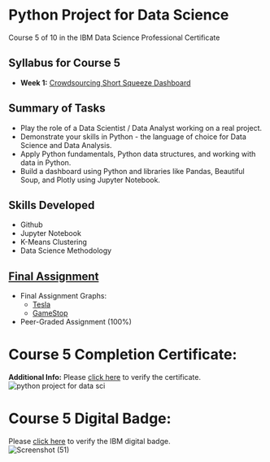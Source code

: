 # Python Project for Data Science
Course 5 of 10 in the IBM Data Science Professional Certificate
## Syllabus for Course 5
- **Week 1:** [Crowdsourcing Short Squeeze Dashboard](https://github.com/KailaniBailey/IBM-Data-Science-Professional-Certificate/tree/main/05.%20Python%20Project%20for%20Data%20Science/Week%201:%20Crowdsourcing%20Short%20Squeeze%20Dashboard)
## Summary of Tasks
- Play the role of a Data Scientist / Data Analyst working on a real project.
- Demonstrate your skills in Python - the language of choice for Data Science and Data Analysis.
- Apply Python fundamentals, Python data structures, and working with data in Python.
- Build a dashboard using Python and libraries like Pandas, Beautiful Soup, and Plotly using Jupyter Notebook.
## Skills Developed
- Github
- Jupyter Notebook
- K-Means Clustering
- Data Science Methodology
## [Final Assignment](https://github.com/KailaniBailey/IBM-Data-Science-Professional-Certificate/blob/main/05.%20Python%20Project%20for%20Data%20Science/Week%201%3A%20Crowdsourcing%20Short%20Squeeze%20Dashboard/Extracting-and-Visualizing-Stock-Data.ipynb)
- Final Assignment Graphs:
    - [Tesla](https://github.com/KailaniBailey/IBM-Data-Science-Professional-Certificate/blob/main/05.%20Python%20Project%20for%20Data%20Science/Week%201%3A%20Crowdsourcing%20Short%20Squeeze%20Dashboard/GRAPHS-Tesla-Extracting-and-Visualizing-Stock-Data.pdf)
    - [GameStop](https://github.com/KailaniBailey/IBM-Data-Science-Professional-Certificate/blob/main/05.%20Python%20Project%20for%20Data%20Science/Week%201%3A%20Crowdsourcing%20Short%20Squeeze%20Dashboard/GRAPHS-GameStop-Extracting-and-Visualizing-Stock-Data.pdf)
- Peer-Graded Assignment (100%)
# Course 5 Completion Certificate:
**Additional Info:** Please [click here](https://www.coursera.org/account/accomplishments/verify/EHDNULAYY86S) to verify the certificate.<br>
![python project for data sci](https://github.com/KailaniBailey/IBM-Data-Science-Professional-Certificate/assets/158431578/d0993b3a-1bfc-48d1-907e-b76348d87100)
# Course 5 Digital Badge:
Please [click here](https://www.credly.com/badges/6aee4cbf-47b6-448d-b612-bc03d11c6b70/public_url) to verify the IBM digital badge.<br>
![Screenshot (51)](https://github.com/KailaniBailey/IBM-Data-Science-Professional-Certificate/assets/158431578/b837ccec-7e89-445a-9568-e72510bc7209)

